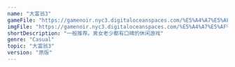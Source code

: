 ```yaml
---
name: "大富翁3"
gameFile: "https://gamenoir.nyc3.digitaloceanspaces.com/%E5%A4%A7%E5%AF%8C%E7%BF%813/rich3.zip"
imgFile: "https://gamenoir.nyc3.digitaloceanspaces.com/%E5%A4%A7%E5%AF%8C%E7%BF%813/original.webp"
shortDescription: "一般推荐。男女老少都有口碑的休闲游戏"
genre: "Casual"
topic: "大富翁3"
version: "原版"
---
```

